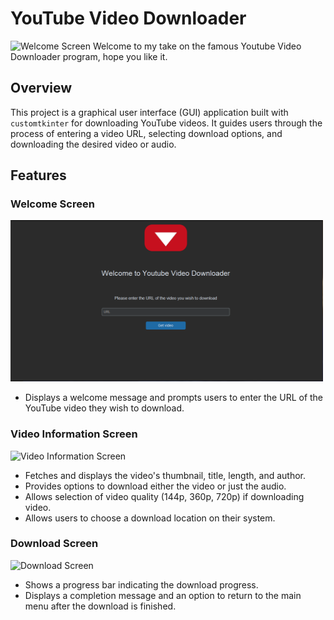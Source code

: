 # YouTube Video Downloader

<img src="Images/YTD Logo.png.png" alt="Welcome Screen" width="500">
Welcome to my take on the famous Youtube Video Downloader program, hope you like it.

## Overview

This project is a graphical user interface (GUI) application built with `customtkinter` for downloading YouTube videos. It guides users through the process of entering a video URL, selecting download options, and downloading the desired video or audio.

## Features

### Welcome Screen
<img src="Images/Welcome Page.png" alt="Welcome Screen" width="500">

- Displays a welcome message and prompts users to enter the URL of the YouTube video they wish to download.

### Video Information Screen
<img src="Images/Video Info Page.png.png" alt="Video Information Screen" width="500">

- Fetches and displays the video's thumbnail, title, length, and author.
- Provides options to download either the video or just the audio.
- Allows selection of video quality (144p, 360p, 720p) if downloading video.
- Allows users to choose a download location on their system.

### Download Screen
<img src="Images/Download Page.png.png" alt="Download Screen" width="500">

- Shows a progress bar indicating the download progress.
- Displays a completion message and an option to return to the main menu after the download is finished.
